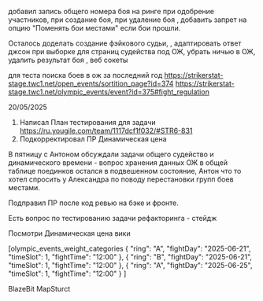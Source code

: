  добавил запись общего номера боя на ринге при одобрение участников, при создание боя, при удаление боя ,
 добавить запрет на опцию "Поменять бои местами" если бои прошли.

Осталось доделать создание фэйкового судьи,  , адаптировать ответ джсон при выборке для страниц судейства под ОЖ, убрать ничью в ОЖ, удалить результат боя , веб сокеты


для теста поиска боев в ож за последний год 
https://strikerstat-stage.twc1.net/open_events/sortition_page?id=374
https://strikerstat-stage.twc1.net/olympic_events/event?id=375#fight_regulation 


20/05/2025
1. Написал План тестирования для задачи https://ru.yougile.com/team/1117dcf1f032/#STR6-831 
2. Подкорректировал ПР Динамическая цена

В пятницу с Антоном обсуждали задачи общего судейство и динамического времени - вопрос хранения данных ОЖ в общей таблице поединков остался в подвешенном состояние, Антон что то хотел спросить у Александра по поводу перестановки групп боев местами. 

Подправил ПР после код ревью на бэке и фронте.

Есть вопрос по тестированию задачи рефакторинга - стейдж 

Посмотри Динамическая цена вики 


[olympic_events_weight_categories 
    {
        "ring": "A",
        "fightDay": "2025-06-21",
        "timeSlot": 1,
        "fightTime": "12:00"
    },
    {
        "ring": "B",
        "fightDay": "2025-06-21",
        "timeSlot": 1,
        "fightTime": "12:00"
    },
    {
        "ring": "A",
        "fightDay": "2025-06-25",
        "timeSlot": 1,
        "fightTime": "12:00"
    }
]


BlazeBit MapSturct